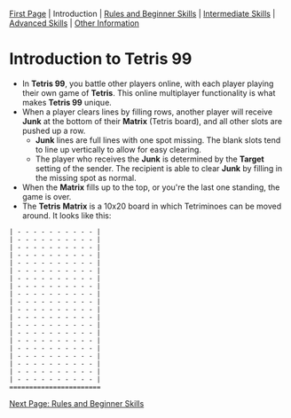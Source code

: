 [First Page](README.md) | Introduction | [Rules and Beginner Skills](Beginner.md) | [Intermediate Skills](Intermediate.md) | [Advanced Skills](Advanced.md) | [Other Information](Other.md)

# Introduction to **Tetris 99**

- In **Tetris 99**, you battle other players online, with each player playing their own game of **Tetris**. This online multiplayer functionality is what makes **Tetris 99** unique.
- When a player clears lines by filling rows, another player will receive **Junk** at the bottom of their **Matrix** (Tetris board), and all other slots are pushed up a row.
  - **Junk** lines are full lines with one spot missing. The blank slots tend to line up vertically to allow for easy clearing.
  - The player who receives the **Junk** is determined by the **Target** setting of the sender. The recipient is able to clear **Junk** by filling in the missing spot as normal.
- When the **Matrix** fills up to the top, or you're the last one standing, the game is over.
- The **Tetris** **Matrix** is a 10x20 board in which Tetriminoes can be moved around. It looks like this:

```
| - - - - - - - - - - |
| - - - - - - - - - - |
| - - - - - - - - - - |
| - - - - - - - - - - |
| - - - - - - - - - - |
| - - - - - - - - - - |
| - - - - - - - - - - |
| - - - - - - - - - - |
| - - - - - - - - - - |
| - - - - - - - - - - |
| - - - - - - - - - - |
| - - - - - - - - - - |
| - - - - - - - - - - |
| - - - - - - - - - - |
| - - - - - - - - - - |
| - - - - - - - - - - |
| - - - - - - - - - - |
| - - - - - - - - - - |
| - - - - - - - - - - |
| - - - - - - - - - - |
=======================
```

[Next Page: Rules and Beginner Skills](Beginner.md)
